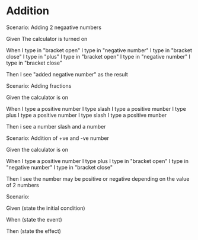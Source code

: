 # Addition

Scenario: Adding 2 negaative numbers
  
  Given The calculator is turned on

  When I type in "bracket open"
  I type in "negative number"
  I type in "bracket close"
  I type in "plus"
  I type in "bracket open"
  I type in "negative number"
  I type in "bracket close"
  
  Then I see "added negative number" as the result

Scenario: Adding fractions
  
  Given the calculator is on
  
  When I type a positive number
  I type slash
  I type a positive munber
  I type plus
  I type a positive number
  I type slash
  I type a positive munber
  
  Then i see a number slash and a number
  
Scenario: Addition of +ve and -ve number
  
  Given the calculator is on
  
  When I type a positive number
  I type plus
  I type in "bracket open"
  I type in "negative number"
  I type in "bracket close"
  
  Then I see the number may be positive or negative depending on the value of 2 numbers
  
Scenario:
  
  Given (state the initial condition)
  
  When (state the event)
  
  Then (state the effect)
